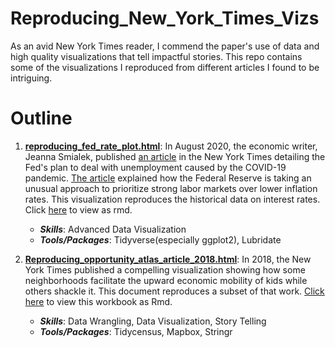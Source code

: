 # Reproducing_New_York_Times_Vizs

As an avid New York Times reader, I commend the paper's use of data and high quality visualizations that tell impactful stories. This repo contains some of the visualizations I reproduced from different articles I found to be intriguing.

# Outline
1. **[reproducing_fed_rate_plot.html](https://tatesfaye.github.io/ttesfaye_data_science_projects/Reproducing_New_York_Times_Vizs/reproducing_fed_rate_plot.html)**:  In August 2020, the economic writer, Jeanna Smialek, published [an article](https://www.nytimes.com/2020/08/27/business/economy/federal-reserve-inflation-jerome-powell.html) in the New York Times detailing the Fed's plan to deal with unemployment caused by the COVID-19 pandemic. [The article](https://www.nytimes.com/2020/08/27/business/economy/federal-reserve-inflation-jerome-powell.html) explained how the Federal Reserve is taking an unusual approach to prioritize strong labor markets over lower inflation rates. This visualization reproduces the historical data on interest rates. Click [here](https://github.com/tatesfaye/ttesfaye_data_science_projects/blob/master/Reproducing_New_York_Times_Vizs/reproducing_fed_rate_plot.Rmd) to view as rmd.
	
	* **_Skills_**: Advanced Data Visualization
	* **_Tools/Packages_**: Tidyverse(especially ggplot2), Lubridate
    
    

2. **[Reproducing_opportunity_atlas_article_2018.html](https://tatesfaye.github.io/ttesfaye_data_science_projects/Reproducing_New_York_Times_Vizs/reproducing_opportunity_atlas_article_2018.html)**: In 2018, the New York Times published a compelling visualization showing how some neighborhoods facilitate the upward economic mobility of kids while others shackle it. This document reproduces a subset of that work. [Click here](https://github.com/tatesfaye/ttesfaye_data_science_projects/blob/master/Reproducing_New_York_Times_Vizs/reproducing_opportunity_atlas_article_2018.Rmd) to view this workbook as Rmd.

    * **_Skills_**: Data Wrangling, Data Visualization, Story Telling
    * **_Tools/Packages_**: Tidycensus, Mapbox, Stringr
    
    
